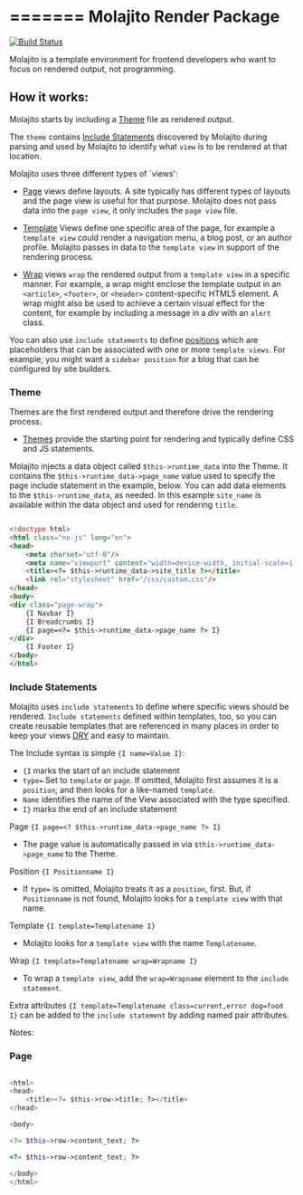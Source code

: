 =======
Molajito Render Package
=======

[![Build Status](https://travis-ci.org/Molajo/Render.png?branch=master)](https://travis-ci.org/Molajo/Molajito)

Molajito is a template environment for frontend developers who want to focus on rendered output, not programming.

## How it works:

Molajito starts by including a [Theme](https://github.com/Molajo/Molajito#theme) file
 as rendered output.

The `theme` contains [Include Statements](https://github.com/Molajo/Molajito#include-statements)
 discovered by Molajito during parsing and used by Molajito to identify what
 `view` is to be rendered at that location.

Molajito uses three different types of `views':
* [Page](https://github.com/Molajo/Molajito#page) views define layouts.
A site typically has different types of layouts and the page view is useful for that purpose.
 Molajito does not pass data into the `page view`, it only includes the `page view` file.

* [Template](https://github.com/Molajo/Molajito#template) Views define one specific area of
 the page, for example a `template view` could render a navigation menu, a blog post, or
  an author profile. Molajito passes in data to the `template view` in support of the rendering
  process.

* [Wrap](https://github.com/Molajo/Molajito#wrap) views `wrap` the rendered output from a
`template view` in a specific manner. For example, a wrap might enclose the template output
in an `<article>`, `<footer>`, or `<header>` content-specific HTML5 element.  A wrap might
also be used to achieve a certain visual effect for the content, for example by including
a message in a div with an `alert` class.

You can also use `include statements` to define
[positions](https://github.com/Molajo/Molajito#position) which are placeholders that can be
associated with one or more `template views`. For example, you might want a `sidebar position`
for a blog that can be configured by site builders.

### Theme

Themes are the first rendered output and therefore drive the rendering process.
* [Themes](https://github.com/Molajo/Molajito#theme) provide the starting point for rendering and
typically define CSS and JS statements.

Molajito injects a data object called `$this->runtime_data` into the Theme.
It contains the `$this->runtime_data->page_name` value used to specify the page include statement in
the example, below. You can add data elements to the `$this->runtime_data`, as needed.
In this example `site_name` is available within the data object and used for rendering `title`.

```html

<!doctype html>
<html class="no-js" lang="en">
<head>
    <meta charset="utf-8"/>
    <meta name="viewport" content="width=device-width, initial-scale=1.0"/>
    <title><?= $this->runtime_data->site_title ?></title>
    <link rel="stylesheet" href="/css/custom.css"/>
</head>
<body>
<div class="page-wrap">
    {I Navbar I}
    {I Breadcrumbs I}
    {I page=<?= $this->runtime_data->page_name ?> I}
</div>
    {I Footer I}
</body>
</html>

```

### Include Statements

Molajito uses `include statements` to define where specific views should be rendered.
`Include statements` defined within templates, too, so you can create reusable templates
  that are referenced in many places in order to keep your views [DRY](http://en.wikipedia.org/wiki/Don%27t_repeat_yourself)
  and easy to maintain.

The Include syntax is simple `{I name=Value I}`:
 * `{I` marks the start of an include statement
 * `type=` Set to `template` or `page`.
 If omitted, Molajito first assumes it is a `position`, and then looks for a like-named `template`.
 * `Name` identifies the name of the View associated with the type specified.
 * `I}` marks the end of an include statement

Page `{I page=<? $this->runtime_data->page_name ?> I}`
* The page value is automatically passed in via `$this->runtime_data->page_name` to the Theme.

Position `{I Positionname I}`
* If `type=` is omitted, Molajito treats it as a `position`, first. But, if `Positionname` is
not found, Molajito looks for a `template view` with that name.

Template `{I template=Templatename I}`
* Molajito looks for a `template view` with the name `Templatename`.

Wrap `{I template=Templatename wrap=Wrapname I}`
* To wrap a `template view`, add the `wrap=Wrapname` element to the `include statement`.

Extra attributes `{I template=Templatename class=current,error dog=food I}` can be added to
the `include statement` by adding named pair attributes.


Notes:

### Page

```php

<html>
<head>
    <title><?= $this->row->title; ?></title>
</head>

<body>

<?= $this->row->content_text; ?>

<?= $this->row->content_text; ?>

</body>
</html>


```

